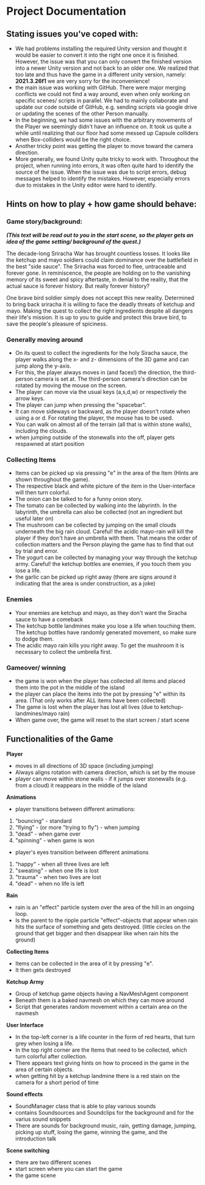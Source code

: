 # Project Documentation

## Stating issues you've coped with:
- We had problems installing the required Unity version and thought it would be easier to convert it into the right one once it is finished. However, the issue was that you can only convert the finished version into a newer Unity version and not back to an older one. We realized that too late and thus have the game in a different unity version, namely: **2021.3.26f1** we are very sorry for the inconvenience! 
- the main issue was working with GitHub. There were major merging conflicts we could not find a way around, even when only working on specific scenes/ scripts in parallel. We had to mainly collaborate and update our code outside of GitHub, e.g. sending scripts via google drive or updating the scenes of the other Person manually. 
- In the beginning, we had some issues with the arbitrary movements of the Player we seemingly didn't have an influence on. It took us quite a while until realizing that our floor had some messed up Capsule colliders when Box-colliders would be the right choice. 
- Another tricky point was getting the player to move toward the camera direction.
- More generally, we found Unity quite tricky to work with. Throughout the project, when running into errors, it was often quite hard to identify the source of the issue. When the issue was due to script errors, debug messages helped to identify the mistakes. However, especially errors due to mistakes in the Unity editor were hard to identify. 

## Hints on how to play + how game should behave:

### Game story/background:

***(This text will be read out to you in the start scene, so the player gets an idea of the game setting/ background of the quest.)***

The decade-long Sriracha War has brought countless losses. It looks like the ketchup and mayo soldiers could claim dominance over the battlefield in the best "side sauce". The Sriracha was forced to flee, untraceable and forever gone. In reminiscence, the people are holding on to the vanishing memory of its sweet and spicy aftertaste, in denial to the reality, that the actual sauce is forever history. But really forever history?

One brave bird soldier simply does not accept this new reality. Determined to bring back sriracha it is willing to face the deadly threats of ketchup and mayo. Making the quest to collect the right ingredients despite all dangers their life's mission. It is up to you to guide and protect this brave bird, to save the people's pleasure of spiciness.

### Generally moving around 
- On its quest to collect the ingredients for the holy Siracha sauce, the player walks along the x- and z- dimensions of the 3D game and can jump along the y-axis. 
- For this, the player always moves in (and faces!) the direction, the third-person camera is set at. The third-person camera's direction can be rotated by moving the mouse on the screen. 
- The player can move via the usual keys (a,s,d,w) or respectively the arrow keys. 
- The player can jump when pressing the "spacebar".
- It can move sideways or backward, as the player doesn't rotate when using a or d. For rotating the player, the mouse has to be used. 
- You can walk on almost all of the terrain (all that is within stone walls), including the clouds.
- when jumping outside of the stonewalls into the off, player gets respawned at start position

### Collecting Items
- Items can be picked up via pressing "e" in the area of the Item (Hints are shown throughout the game). 
- The respective black and white picture of the item in the User-interface will then turn colorful.
- The onion can be talked to for a funny onion story.
- The tomato can be collected by walking into the labyrinth. In the labyrinth, the umbrella can also be collected (not an ingredient but useful later on) 
- The mushroom can be collected by jumping on the small clouds underneath the big rain cloud. Careful! the acidic mayo-rain will kill the player if they don't have an umbrella with them. That means the order of collection matters and the Person playing the game has to find that out by trial and error. 
- The yogurt can be collected by managing your way through the ketchup army. Careful! the ketchup bottles are enemies, if you touch them you lose a life.
- the garlic can be picked up right away (there are signs around it indicating that the area is under construction, as a joke) 


### Enemies
- Your enemies are ketchup and mayo, as they don't want the Siracha sauce to have a comeback
- The ketchup bottle landmines make you lose a life when touching them. The ketchup bottles have randomly generated movement, so make sure to dodge them.
- The acidic mayo rain kills you right away. To get the mushroom it is necessary to collect the umbrella first. 

### Gameover/ winning
- the game is won when the player has collected all items and placed them into the pot in the middle of the island 
- the player can place the items into the pot by pressing "e" within its area. (That only works after ALL items have been collected) 
- The game is lost when the player has lost all lives (due to ketchup-landmines/mayo rain) 
- When game over, the game will reset to the start screen / start scene

## Functionalities of the Game

**Player**
- moves in all directions of 3D space (including jumping) 
- Always aligns rotation with camera direction, which is set by the mouse
- player can move within stone walls - if it jumps over stonewalls (e.g. from a cloud) it reappears in the middle of the island

**Animations**
- player transitions between different animations: 
 1. "bouncing" - standard
 2. "flying" - (or more "trying to fly") - when jumping
 3. "dead" - when game over
 4. "spinning" - when game is won

- player's eyes transition between different animations
1. "happy" - when all three lives are left
2. "sweating" - when one life is lost
3. "trauma" - when two lives are lost
4. "dead" - when no life is left

**Rain**
- rain is an "effect" particle system over the area of the hill in an ongoing loop. 
- Is the parent to the ripple particle "effect"-objects that appear when rain hits the surface of something and gets destroyed. (little circles on the ground that get bigger and then disappear like when rain hits the ground)

**Collecting Items**
- Items can be collected in the area of it by pressing "e". 
- It then gets destroyed 

**Ketchup Army**
- Group of ketchup game objects having a NavMeshAgent component
- Beneath them is a baked navmesh on which they can move around
- Script that generates random movement within a certain area on the navmesh

**User Interface**
- In the top-left corner is a life counter in the form of red hearts, that turn grey when losing a life. 
- In the top right corner are the Items that need to be collected, which turn colorful after collection.
- There appears text giving hints on how to proceed in the game in the area of certain objects.
- when getting hit by a ketchup landmine there is a red stain on the camera for a short period of time

**Sound effects**
- SoundManager class that is able to play various sounds
- contains Soundsources and Soundclips for the background and for the varius sound snippets
- There are sounds for background music, rain, getting damage, jumping, picking up stuff, losing the game, winning the game, and the introduction talk 

**Scene switching** 
- there are two different scenes
- start screen where you can start the game
- the game scene 



